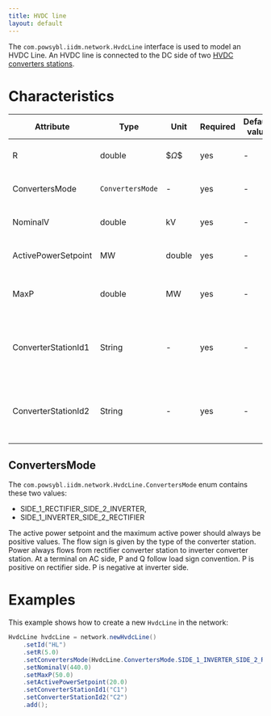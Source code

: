 ```yaml
---
title: HVDC line
layout: default
---
```


The `com.powsybl.iidm.network.HvdcLine` interface is used to model an HVDC Line. An HVDC line is connected to the DC side of two [HVDC
converters stations](hvdcConverterStation.md).

# Characteristics

| Attribute | Type | Unit | Required | Default value | Description |
| --------- | ---- | ---- | -------- | ------------- | ----------- |
| R | double | $$\Omega\$$ | yes | - | The resistance of the line |
| ConvertersMode | `ConvertersMode`| - | yes | - | The converter's mode |
| NominalV | double | kV | yes | - | The nominal voltage |
| ActivePowerSetpoint | MW | double | yes | - | The active power setpoint |
| MaxP | double | MW | yes | - | The maximum active power |
| ConverterStationId1 | String | - | yes | - | The ID of the HVDC converter station connected on side 1 |
| ConverterStationId2 | String | - | yes | - | The ID of the HVDC converter station connected on side 2 |

## ConvertersMode
The `com.powsybl.iidm.network.HvdcLine.ConvertersMode` enum contains these two values:
- SIDE_1_RECTIFIER_SIDE_2_INVERTER,
- SIDE_1_INVERTER_SIDE_2_RECTIFIER

The active power setpoint and the maximum active power should always be positive values. The flow sign is given by the type of the converter station. Power always flows from rectifier converter station to inverter converter station. At a terminal on AC side, P and Q follow load sign convention. P is positive on rectifier side. P is negative at inverter side.

# Examples
This example shows how to create a new `HvdcLine` in the network:
```java
HvdcLine hvdcLine = network.newHvdcLine()
    .setId("HL")
    .setR(5.0)
    .setConvertersMode(HvdcLine.ConvertersMode.SIDE_1_INVERTER_SIDE_2_RECTIFIER)
    .setNominalV(440.0)
    .setMaxP(50.0)
    .setActivePowerSetpoint(20.0)
    .setConverterStationId1("C1")
    .setConverterStationId2("C2")
    .add();
```
